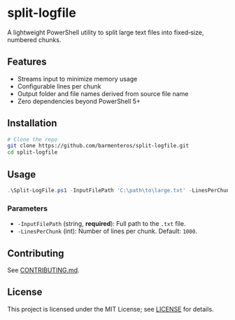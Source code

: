 # split-logfile

A lightweight PowerShell utility to split large text files into fixed‑size, numbered chunks.

## Features
- Streams input to minimize memory usage
- Configurable lines per chunk
- Output folder and file names derived from source file name
- Zero dependencies beyond PowerShell 5+

## Installation
```bash
# Clone the repo
git clone https://github.com/barmenteros/split-logfile.git
cd split-logfile
````

## Usage

```powershell
.\Split-LogFile.ps1 -InputFilePath 'C:\path\to\large.txt' -LinesPerChunk 10000
```

### Parameters

* `-InputFilePath` (string, **required**): Full path to the `.txt` file.
* `-LinesPerChunk` (int): Number of lines per chunk. Default: `1000`.

## Contributing

See [CONTRIBUTING.md](CONTRIBUTING.md).

## License

This project is licensed under the MIT License; see [LICENSE](LICENSE) for details.
